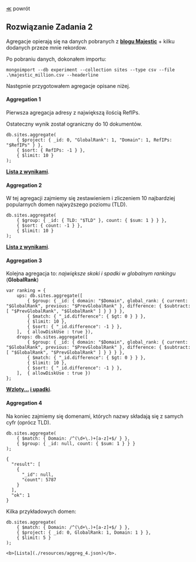 ﻿[&#8810;](../exercise2.md) powrót

## Rozwiązanie <b>Zadania 2</b>

Agregacje opierają się na danych pobranych z <b>[blogu Majestic](https://blog.majestic.com/development/majestic-million-csv-daily/)</b> + kilku dodanych przeze mnie rekordow.

Po pobraniu danych, dokonałem importu:

	mongoimport --db experiment --collection sites --type csv --file .\majestic_million.csv --headerline
	
Następnie przygotowałem agregacje opisane niżej.

#### Aggregation 1

Pierwsza agregacja adresy z największą ilością RefIPs.

Ostateczny wynik został ograniczny do 10 dokumentów.

	db.sites.aggregate(
		{ $project: { _id: 0, "GlobalRank": 1, "Domain": 1, RefIPs: "$RefIPs" } },
		{ $sort: { RefIPs: -1 } },
		{ $limit: 10 }
	);

<b>[Lista z wynikami](./resources/aggreg_1.json)</b>.

#### Aggregation 2

W tej agregacji zajmiemy się zestawieniem i zliczeniem 10 najbardziej popularnych domen najwyższego poziomu (TLD).

	db.sites.aggregate(
		{ $group: { _id: { TLD: "$TLD" }, count: { $sum: 1 } } },
		{ $sort: { count: -1 } },
		{ $limit: 10 }
	);
	
<b>[Lista z wynikami](./resources/aggreg_2.json)</b>.

#### Aggregation 3

Kolejna agregacja to: <i>największe skoki i spadki w globalnym rankingu</i> (<b>GlobalRank</b>)

	var ranking = {
		ups: db.sites.aggregate([
			{ $group: { _id: { domain: "$Domain", global_rank: { current: "$GlobalRank", previous: "$PrevGlobalRank" }, difference: { $subtract: [ "$PrevGlobalRank", "$GlobalRank" ] } } } },
			{ $match: { "_id.difference": { $gt: 0 } } },
			{ $limit: 10 },
			{ $sort: { "_id.difference": -1 } },
		],	{ allowDiskUse : true }),
		drops: db.sites.aggregate([
			{ $group: { _id: { domain: "$Domain", global_rank: { current: "$GlobalRank", previous: "$PrevGlobalRank" }, difference: { $subtract: [ "$GlobalRank", "$PrevGlobalRank" ] } } } },
			{ $match: { "_id.difference": { $gt: 0 } } },
			{ $limit: 10 },
			{ $sort: { "_id.difference": -1 } },
		],	{ allowDiskUse : true })
	};
	
<b>[Wzloty...](./resources/aggreg_3_ups.json) [i upadki](./resources/aggreg_3_downs.json)</b>.

#### Aggregation 4

Na koniec zajmiemy się domenami, których nazwy składają się z samych cyfr (oprócz TLD).

	db.sites.aggregate(
		{ $match: { Domain: /^(\d+\.)+[a-z]+$/ } },
		{ $group: { _id: null, count: { $sum: 1 } } }
	);
	
	{
	  "result": [
		{
		  "_id": null,
		  "count": 5787
		}
	  ],
	  "ok": 1
	}
	
Kilka przykładowych domen:

	db.sites.aggregate(
		{ $match: { Domain: /^(\d+\.)+[a-z]+$/ } },
		{ $project: { _id: 0, GlobalRank: 1, Domain: 1 } },
		{ $limit: 5 }
	);
	
	<b>[Lista](./resources/aggreg_4.json)</b>.